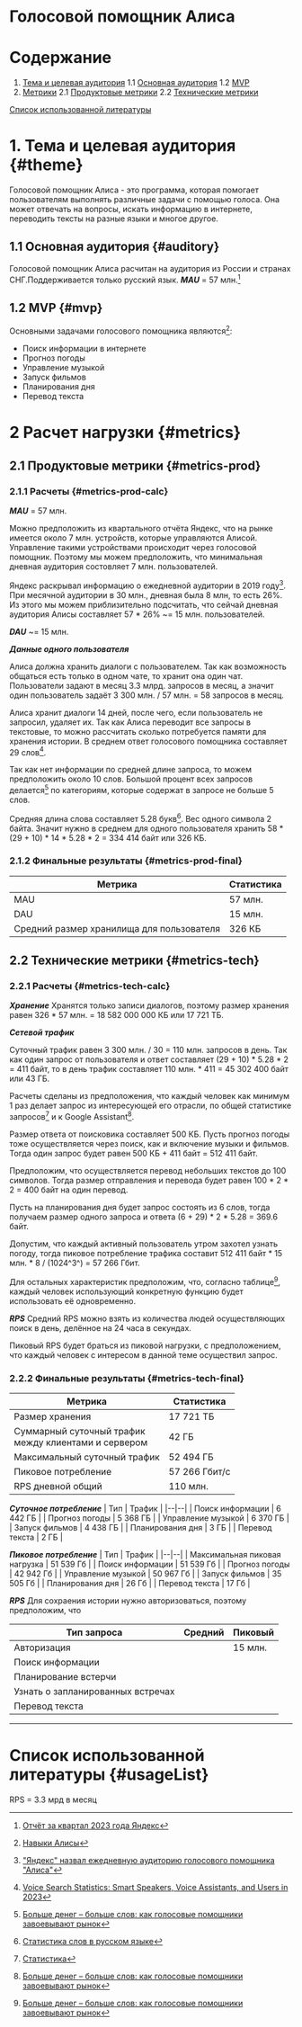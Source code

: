 # Голосовой помощник Алиса

# Содержание

1. [Тема и целевая аудитория](#theme)
1.1 [Основная аудитория](#auditory)
1.2 [MVP](#mvp)
2. [Метрики](#metrics)
2.1 [Продуктовые метрики](#metrics-prod)
2.2 [Технические метрики](#metrics-tech)

[Список использованной литературы](#usageList)



# 1. Тема и целевая аудитория {#theme}

Голосовой помощник Алиса - это программа, которая помогает пользователям выполнять различные задачи с помощью голоса. Она может отвечать на вопросы, искать информацию в интернете, переводить тексты на разные языки и многое другое.

## 1.1 Основная аудитория {#auditory}

Голосовой помощник Алиса расчитан на аудитория из России и странах СНГ.Поддерживается только русский язык. 
***MAU*** = 57 млн.[^1] 

## 1.2 MVP {#mvp}

Основными задачами голосового помощника являются[^2]:
* Поиск информации в интернете
* Прогноз погоды
* Управление музыкой
* Запуск фильмов
* Планирования дня
* Перевод текста

# 2 Расчет нагрузки {#metrics}

## 2.1 Продуктовые метрики {#metrics-prod}
### 2.1.1 Расчеты {#metrics-prod-calc}
***MAU*** = 57 млн.

Можно предположить из квартального отчёта Яндекс, что на рынке имеется около 7 млн. устройств, которые управляются Алисой. Управление такими устройствами происходит через голосовой помощник. Поэтому мы можем предположить, что минимальная дневная аудитория состовляет 7 млн. пользователей.

Яндекс раскрывал информацию о ежедневной аудитории в 2019 году[^5]. При месячной аудитории в 30 млн., дневная была 8 млн, то есть 26%. Из этого мы можем приблизительно подсчитать, что сейчай дневная аудитория Алисы составляет 57 * 26% ~= 15 млн. пользователей.

***DAU*** ~= 15 млн.

***Данные одного пользователя***

Алиса должна хранить диалоги с пользователем. Так как возможность общаться есть только в одном чате, то хранит она один чат. Пользователи задают в месяц 3.3 млрд. запросов в месяц, а значит один пользователь задаёт 3 300 млн. / 57 млн. = 58 запросов в месяц. 

Алиса хранит диалоги 14 дней, после чего, если пользователь не запросил, удаляет их. Так как Алиса переводит все запросы в текстовые, то можно рассчитать сколько потребуется памяти для хранения истории. В среднем ответ голосового помощника составляет 29 слов[^4]. 

Так как нет информации по средней длине запроса, то можем предположить около 10 слов. Большой процент всех запросов делается[^6] по категориям, которые содержат в запросе не больше 5 слов.

Средняя длина слова составляет 5.28 букв[^7]. Вес одного символа 2 байта. Значит нужно в среднем для одного пользователя хранить 58 * (29 + 10) * 14 * 5.28 * 2 = 334 414 байт или 326 КБ.

### 2.1.2 Финальные результаты {#metrics-prod-final}

| Метрика | Статистика |
|--|--|
| MAU | 57 млн. |
| DAU | 15 млн. |
| Средний размер хранилища для пользователя | 326 КБ |

## 2.2 Технические метрики {#metrics-tech}
### 2.2.1 Расчеты {#metrics-tech-calc}

***Хранение***
Хранятся только записи диалогов, поэтому размер хранения равен 326 * 57 млн. = 18 582 000 000 КБ или 17 721 ТБ.

***Сетевой трафик***

Суточный трафик равен 3 300 млн. / 30 = 110 млн. запросов в день.
Так как один запрос от пользователя и ответ составляет (29 + 10) * 5.28 * 2 = 411 байт, то в день трафик составляет 110 млн. * 411 = 45 302 400 байт или 43 ГБ.

Расчеты сделаны из предположения, что каждый человек как минимум 1 раз делает запрос из интересующей его отрасли, по общей статистике запросов[^8] и к Google Assistant[^6].

Размер ответа от поисковика составляет 500 КБ. Пусть прогноз погоды тоже осуществляется через поиск, как и включение музыки и фильмов. Тогда один запрос будет равен 500 КБ + 411 байт = 512 411 байт.

Предположим, что осуществляется перевод небольших текстов до 100 символов. Тогда размер отправления и перевода будет равен 100 * 2 * 2 = 400 байт на один перевод.

Пусть на планирования дня будет запрос состоять из 6 слов, тогда получаем размер одного запроса и ответа (6 + 29) * 2 * 5.28 = 369.6 байт.

Допустим, что каждый активный пользователь утром захотел узнать погоду, тогда пиковое потребление трафика составит 512 411 байт * 15 млн. * 8 / (1024^3^) = 57 266 Гбит.

Для остальных характеристик предположим, что, согласно таблице[^6], каждый человек использующий конкретную функцию будет использовать её одновременно.

***RPS***
Средний RPS можно взять из количества людей осуществляющих поиск в день, делённое на 24 часа в секундах.

Пиковый RPS будет браться из пиковой нагрузки, с предположением, что каждый человек с интересом в данной теме осуществил запрос.

### 2.2.2 Финальные результаты {#metrics-tech-final}

| Метрика | Статистика |
|--|--|
| Размер хранения | 17 721 ТБ |
| Суммарный суточный трафик<br> между клиентами и сервером | 42 ГБ |
| Максимальный суточный трафик| 52 494 ГБ |
| Пиковое потребление | 57 266 Гбит/c |
| RPS дневной общий | 110 млн. |

***Суточное потребление***
| Тип | Трафик |
|--|--|
| Поиск информации | 6 442 ГБ | 
| Прогноз погоды | 5 368 ГБ | 
| Управление музыкой | 6 370 ГБ |
| Запуск фильмов | 4 438 ГБ | 
| Планирования дня | 3 ГБ |
| Перевод текста | 2 ГБ |

***Пиковое потребление***
| Тип | Трафик | 
|--|--|
| Максимальная пиковая нагрузка | 51 539 Гб |
| Поиск информации | 51 539 Гб | 
| Прогноз погоды | 42 942 Гб | 
| Управление музыкой | 50 967 Гб |
| Запуск фильмов | 35 505 Гб | 
| Планирования дня | 26 Гб |
| Перевод текста | 17 Гб |

***RPS***
Для сохраения истории нужно авторизоваться, поэтому предположим, что 

|Тип запроса| Средний| Пиковый|
|--|--|--|
| Авторизация |  | 15 млн. |
| Поиск информации |  |  |
| Планирование встерчи |  |  |
| Узнать о запланированных встречах |  |  |
| Перевод текста |  |  |


---

# Список использованной литературы {#usageList}

[^1]: [Отчёт за квартал 2023 года Яндекс](https://yastatic.net/s3/ir-docs/events/2023/IR_2Q2023_RUS.pdf)
[^2]: [Навыки Алисы](https://dialogs.yandex.ru/store/essentials.)
[^3]:  [Яндекс радар](https://radar.yandex.ru/search?selected_rows=iHMJ0E&is_metric_ratio=0)
[^4]: [Voice Search Statistics: Smart Speakers, Voice Assistants, and Users in 2023](https://serpwatch.io/blog/voice-search-statistics/)
[^5]: ["Яндекс" назвал ежедневную аудиторию голосового помощника "Алиса"](https://www.dp.ru/a/2023/09/10/kapitalnoe-otstavanie-programme)
[^6]: [Больше денег – больше слов: как голосовые помощники завоевывают рынок](https://rocketdata.ru/blog/voice-search-market)
[^7]: [Статистика слов в русском языке](http://lingvisto.org/artikoloj/ru_stat.html)
[^8]: [Статистика](https://www.demandsage.com/voice-search-statistics/#:~:text=More%20than%2020%25%20of%20the,are%20supported%20by%20Google%20Assistant.)

RPS = 3.3 мрд в месяц
